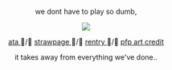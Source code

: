 <p align="center"> we dont have to play so dumb, </p>

<div align="center">
  <img src="https://i.postimg.cc/4xyNhXs0/Untitled681-20251020205920.png">
</div>
<p align="center"> <a href= "https://lluc.atabook.org/"> ata </a> ᲼/᲼ <a href= "https://tjjkn.straw.page"> strawpage </a> ᲼/᲼ <a href= "https://rentry.co/mihawk-"> rentry </a> ᲼/᲼ <a href= "https://x.com/d1ewild"> pfp art credit </a> </p>

<p align="center"> it takes away from everything we've done.. </p>
